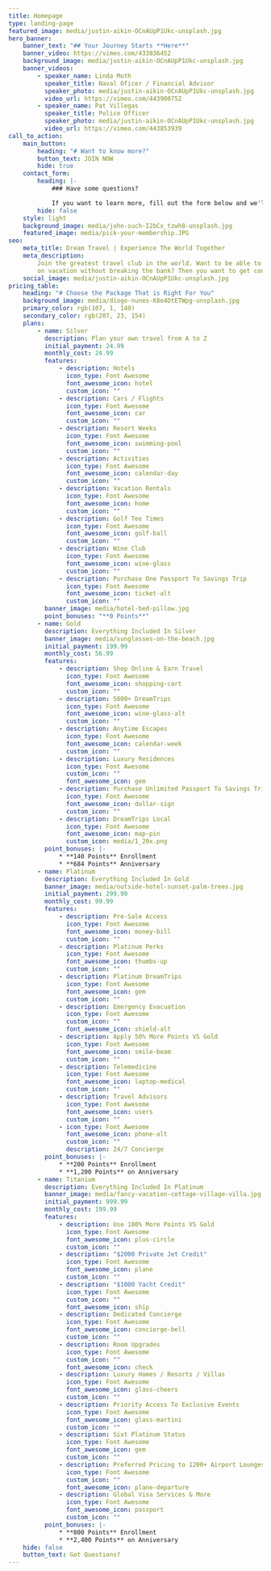 ```yaml
---
title: Homepage
type: landing-page
featured_image: media/justin-aikin-OCnAUpP1Ukc-unsplash.jpg
hero_banner:
    banner_text: "## Your Journey Starts **Here**"
    banner_video: https://vimeo.com/433836452
    background_image: media/justin-aikin-OCnAUpP1Ukc-unsplash.jpg
    banner_videos:
        - speaker_name: Linda Muth
          speaker_title: Naval Oficer / Financial Advisor
          speaker_photo: media/justin-aikin-OCnAUpP1Ukc-unsplash.jpg
          video_url: https://vimeo.com/443900752
        - speaker_name: Pat Villegas
          speaker_title: Police Officer
          speaker_photo: media/justin-aikin-OCnAUpP1Ukc-unsplash.jpg
          video_url: https://vimeo.com/443853939
call_to_action:
    main_button:
        heading: "# Want to know more?"
        button_text: JOIN NOW
        hide: true
    contact_form:
        heading: |-
            ### Have some questions?

            If you want to learn more, fill out the form below and we'll contact you!!!  **EVEN BETTER**, just reach out to the person who got you on this webinar!!  They can answer ALL YOUR QUESTIONS!!
        hide: false
    style: light
    background_image: media/john-such-I2bCx_tzwh8-unsplash.jpg
    featured_image: media/pick-your-membership.JPG
seo:
    meta_title: Dream Travel | Experience The World Together
    meta_description:
        Join the greatest travel club in the world. Want to be able to
        on vacation without breaking the bank? Then you want to get connected with us.
    social_image: media/justin-aikin-OCnAUpP1Ukc-unsplash.jpg
pricing_table:
    heading: "# Choose the Package That is Right For You"
    background_image: media/diogo-nunes-K8e4DtETWpg-unsplash.jpg
    primary_color: rgb(107, 1, 149)
    secondary_color: rgb(207, 23, 154)
    plans:
        - name: Silver
          description: Plan your own travel from A to Z
          initial_payment: 24.99
          monthly_cost: 24.99
          features:
              - description: Hotels
                icon_type: Font Awesome
                font_awesome_icon: hotel
                custom_icon: ""
              - description: Cars / Flights
                icon_type: Font Awesome
                font_awesome_icon: car
                custom_icon: ""
              - description: Resort Weeks
                icon_type: Font Awesome
                font_awesome_icon: swimming-pool
                custom_icon: ""
              - description: Activities
                icon_type: Font Awesome
                font_awesome_icon: calendar-day
                custom_icon: ""
              - description: Vacation Rentals
                icon_type: Font Awesome
                font_awesome_icon: home
                custom_icon: ""
              - description: Golf Tee Times
                icon_type: Font Awesome
                font_awesome_icon: golf-ball
                custom_icon: ""
              - description: Wine Club
                icon_type: Font Awesome
                font_awesome_icon: wine-glass
                custom_icon: ""
              - description: Purchase One Passport To Savings Trip
                icon_type: Font Awesome
                font_awesome_icon: ticket-alt
                custom_icon: ""
          banner_image: media/hotel-bed-pillow.jpg
          point_bonuses: "**0 Points**"
        - name: Gold
          description: Everything Included In Silver
          banner_image: media/sunglasses-on-the-beach.jpg
          initial_payment: 199.99
          monthly_cost: 56.99
          features:
              - description: Shop Online & Earn Travel
                icon_type: Font Awesome
                font_awesome_icon: shopping-cart
                custom_icon: ""
              - description: 5000+ DreamTrips
                icon_type: Font Awesome
                font_awesome_icon: wine-glass-alt
                custom_icon: ""
              - description: Anytime Escapes
                icon_type: Font Awesome
                font_awesome_icon: calendar-week
                custom_icon: ""
              - description: Luxury Residences
                icon_type: Font Awesome
                custom_icon: ""
                font_awesome_icon: gem
              - description: Purchase Unlimited Passport To Savings Trips
                icon_type: Font Awesome
                font_awesome_icon: dollar-sign
                custom_icon: ""
              - description: DreamTrips Local
                icon_type: Font Awesome
                font_awesome_icon: map-pin
                custom_icon: media/1_20x.png
          point_bonuses: |-
              * **140 Points** Enrollment
              * **684 Points** Anniversary
        - name: Platinum
          description: Everything Included In Gold
          banner_image: media/outside-hotel-sunset-palm-trees.jpg
          initial_payment: 299.99
          monthly_cost: 99.99
          features:
              - description: Pre-Sale Access
                icon_type: Font Awesome
                font_awesome_icon: money-bill
                custom_icon: ""
              - description: Platinum Perks
                icon_type: Font Awesome
                font_awesome_icon: thumbs-up
                custom_icon: ""
              - description: Platinum DreamTrips
                icon_type: Font Awesome
                font_awesome_icon: gem
                custom_icon: ""
              - description: Emergency Evacuation
                icon_type: Font Awesome
                custom_icon: ""
                font_awesome_icon: shield-alt
              - description: Apply 50% More Points VS Gold
                icon_type: Font Awesome
                font_awesome_icon: smile-beam
                custom_icon: ""
              - description: Telemedicine
                icon_type: Font Awesome
                font_awesome_icon: laptop-medical
                custom_icon: ""
              - description: Travel Advisors
                icon_type: Font Awesome
                font_awesome_icon: users
                custom_icon: ""
              - icon_type: Font Awesome
                font_awesome_icon: phone-alt
                custom_icon: ""
                description: 24/7 Concierge
          point_bonuses: |-
              * **200 Points** Enrollment
              * **1,200 Points** on Anniversary
        - name: Titanium
          description: Everything Included In Platinum
          banner_image: media/fancy-vacation-cottage-village-villa.jpg
          initial_payment: 999.99
          monthly_cost: 199.99
          features:
              - description: Use 100% More Points VS Gold
                icon_type: Font Awesome
                font_awesome_icon: plus-circle
                custom_icon: ""
              - description: "$2000 Private Jet Credit"
                icon_type: Font Awesome
                font_awesome_icon: plane
                custom_icon: ""
              - description: "$1000 Yacht Credit"
                icon_type: Font Awesome
                custom_icon: ""
                font_awesome_icon: ship
              - description: Dedicated Concierge
                icon_type: Font Awesome
                font_awesome_icon: concierge-bell
                custom_icon: ""
              - description: Room Upgrades
                icon_type: Font Awesome
                custom_icon: ""
                font_awesome_icon: check
              - description: Luxury Homes / Resorts / Villas
                icon_type: Font Awesome
                font_awesome_icon: glass-cheers
                custom_icon: ""
              - description: Priority Access To Exclusive Events
                icon_type: Font Awesome
                font_awesome_icon: glass-martini
                custom_icon: ""
              - description: Sixt Platinum Status
                icon_type: Font Awesome
                font_awesome_icon: gem
                custom_icon: ""
              - description: Preferred Pricing to 1200+ Airport Lounges
                icon_type: Font Awesome
                custom_icon: ""
                font_awesome_icon: plane-departure
              - description: Global Visa Services & More
                icon_type: Font Awesome
                font_awesome_icon: passport
                custom_icon: ""
          point_bonuses: |-
              * **800 Points** Enrollment
              * **2,400 Points** on Anniversary
    hide: false
    button_text: Got Questions?
---
```

